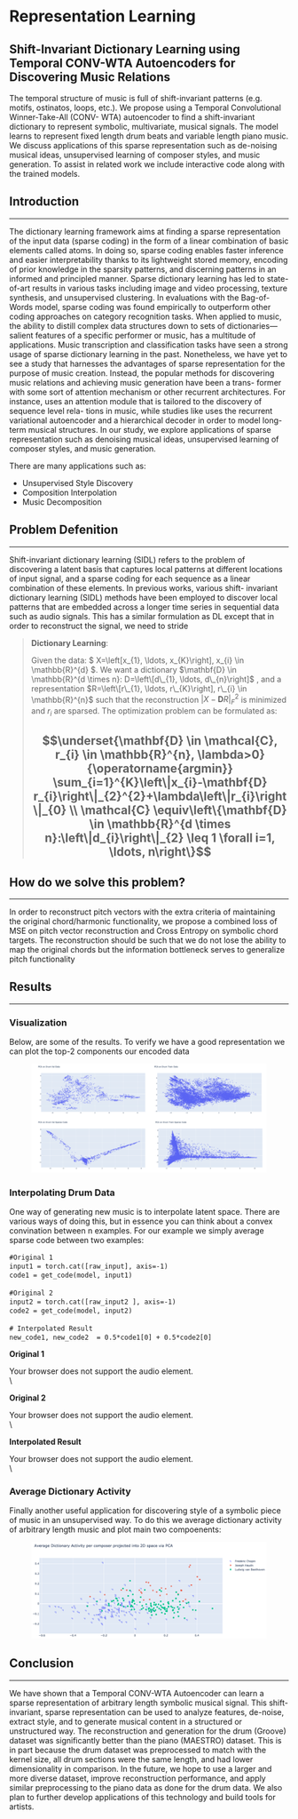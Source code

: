 # Representation Learning



## Shift-Invariant Dictionary Learning using Temporal CONV-WTA Autoencoders for Discovering Music Relations

The temporal structure of music is full of shift-invariant patterns (e.g. motifs, ostinatos, loops, etc.). We propose using a Temporal Convolutional Winner-Take-All (CONV- WTA) autoencoder to find a shift-invariant dictionary to represent symbolic, multivariate, musical signals. The model learns to represent fixed length drum beats and variable length piano music. We discuss applications of this sparse representation such as de-noising musical ideas, unsupervised learning of composer styles, and music generation. To assist in related work we include interactive code along with the trained models.

## Introduction

***

The dictionary learning framework aims at finding a sparse representation of the input data (sparse coding) in the form of a linear combination of basic elements called atoms. In doing so, sparse coding enables faster inference and easier interpretability thanks to its lightweight stored memory, encoding of prior knowledge in the sparsity patterns, and discerning patterns in an informed and principled manner. Sparse dictionary learning has led to state-of-art results in various tasks including image and video processing, texture synthesis, and unsupervised clustering. In evaluations with the Bag-of-Words model, sparse coding was found empirically to outperform other coding approaches on category recognition tasks. When applied to music, the ability to distill complex data structures down to sets of dictionaries—salient features of a specific performer or music, has a multitude of applications. Music transcription and classification tasks have seen a strong usage of sparse dictionary learning in the past. Nonetheless, we have yet to see a study that harnesses the advantages of sparse representation for the purpose of music creation. Instead, the popular methods for discovering music relations and achieving music generation have been a trans- former with some sort of attention mechanism or other recurrent architectures. For instance, uses an attention module that is tailored to the discovery of sequence level rela- tions in music, while studies like uses the recurrent variational autoencoder and a hierarchical decoder in order to model long- term musical structures. In our study, we explore applications of sparse representation such as denoising musical ideas, unsupervised learning of composer styles, and music generation.

There are many applications such as:

* Unsupervised Style Discovery
* Composition Interpolation
* Music Decomposition

## Problem Defenition

***

Shift-invariant dictionary learning (SIDL) refers to the problem of discovering a latent basis that captures local patterns at different locations of input signal, and a sparse coding for each sequence as a linear combination of these elements. In previous works, various shift- invariant dictionary learning (SIDL) methods have been employed to discover local patterns that are embedded across a longer time series in sequential data such as audio signals. This has a similar formulation as DL except that in order to reconstruct the signal, we need to stride

> **Dictionary Learning**:
>
> Given the data: $ X=\left\[x\_{1}, \ldots, x\_{K}\right], x\_{i} \in \mathbb{R}^{d} $. We want a dictionary $\mathbf{D} \in \mathbb{R}^{d \times n}: D=\left\[d\_{1}, \ldots, d\_{n}\right]$ , and a representation $R=\left\[r\_{1}, \ldots, r\_{K}\right], r\_{i} \in \mathbb{R}^{n}$ such that the reconstruction $|X-\mathbf{D} R|_{F}^{2}$ is minimized and $r_{i}$ are sparsed. The optimization problem can be formulated as:
>
> ## $$\underset{\mathbf{D} \in \mathcal{C}, r_{i} \in \mathbb{R}^{n}, \lambda>0} {\operatorname{argmin}} \sum_{i=1}^{K}\left\|x_{i}-\mathbf{D} r_{i}\right\|_{2}^{2}+\lambda\left\|r_{i}\right\|_{0} \\ \mathcal{C} \equiv\left\{\mathbf{D} \in \mathbb{R}^{d \times n}:\left\|d_{i}\right\|_{2} \leq 1 \forall i=1, \ldots, n\right\}$$

## How do we solve this problem?

***

In order to reconstruct pitch vectors with the extra criteria of maintaining the original chord/harmonic functionality, we propose a combined loss of MSE on pitch vector reconstruction and Cross Entropy on symbolic chord targets. The reconstruction should be such that we do not lose the ability to map the original chords but the information bottleneck serves to generalize pitch functionality

## Results

***

### Visualization

Below, are some of the results. To verify we have a good representation we can plot the top-2 components our encoded data



<figure><img src="../.gitbook/assets/pca.png" alt=""><figcaption></figcaption></figure>

### Interpolating Drum Data

One way of generating new music is to interpolate latent space. There are various ways of doing this, but in essence you can think about a convex convination between n examples. For our example we simply average sparse code between two examples:

```
#Original 1
input1 = torch.cat([raw_input], axis=-1)
code1 = get_code(model, input1)

#Original 2
input2 = torch.cat([raw_input2 ], axis=-1)
code2 = get_code(model, input2)

# Interpolated Result
new_code1, new_code2  = 0.5*code1[0] + 0.5*code2[0]

```

**Original 1**

Your browser does not support the audio element.\
\


**Original 2**

Your browser does not support the audio element.\
\


**Interpolated Result**

Your browser does not support the audio element.\
\


### Average Dictionary Activity

Finally another useful application for discovering style of a symbolic piece of music in an unsupervised way. To do this we average dictionary activity of arbitrary length music and plot main two compoenents:



<figure><img src="../.gitbook/assets/sidl.png" alt=""><figcaption></figcaption></figure>

## Conclusion

***

We have shown that a Temporal CONV-WTA Autoencoder can learn a sparse representation of arbitrary length symbolic musical signal. This shift-invariant, sparse representation can be used to analyze features, de-noise, extract style, and to generate musical content in a structured or unstructured way. The reconstruction and generation for the drum (Groove) dataset was significantly better than the piano (MAESTRO) dataset. This is in part because the drum dataset was preprocessed to match with the kernel size, all drum sections were the same length, and had lower dimensionality in comparison. In the future, we hope to use a larger and more diverse dataset, improve reconstruction performance, and apply similar preprocessing to the piano data as done for the drum data. We also plan to further develop applications of this technology and build tools for artists.
